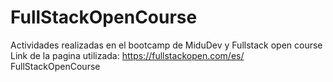 # FullStackOpenCourse
Actividades realizadas en el bootcamp de MiduDev y Fullstack open course 
Link de la pagina utilizada: https://fullstackopen.com/es/ FullStackOpenCourse
